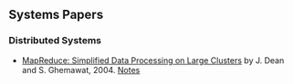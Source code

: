 ## Systems Papers

### Distributed Systems

- [MapReduce: Simplified Data Processing on Large Clusters](./Papers/MapReduce_Simplified_Data_Processing_on_Large_Clusters.pdf) by J. Dean and S. Ghemawat, 2004. [Notes](./Notes/MapReduce_Simplified_Data_Processing_on_Large_Clusters.pdf)




